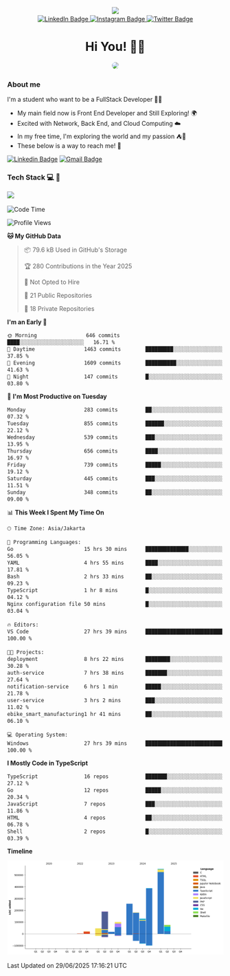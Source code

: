 <div>
  <div id="header" align="center">
      <img src="https://media.giphy.com/media/nFLW7PNGgN3lI68rdv/giphy.gif" width="100"/>
      <div id="badges" style="margin-bottom:20px">
        <a href="https://www.linkedin.com/in/daffaputranarendra/">
          <img src="https://img.shields.io/badge/LinkedIn-blue?style=for-the-badge&logo=linkedin&logoColor=white" alt="LinkedIn Badge"/>
        </a>
        <a href="https://www.instagram.com/daffadon_/">
          <img src="https://img.shields.io/badge/Instagram-E4405F?style=for-the-badge&logo=instagram&logoColor=white" alt="Instagram Badge"/>
        </a>
        <a href="https://twitter.com/daffadon_">
          <img src="https://img.shields.io/badge/Twitter-blue?style=for-the-badge&logo=twitter&logoColor=white" alt="Twitter Badge"/>
        </a>
      </div>
    <h1>Hi You! 🙌🙌</h1>
    <img src="https://media.giphy.com/media/rJsMvyk7AHHiW9qKLM/giphy.gif" height=200 style="border-radius:10px" />
  </div>
</div>

### About me

I'm a student who want to be a FullStack Developer 🧑‍💻

- My main field now is Front End Developer and Still Exploring! 🌍
- Excited with Network, Back End, and Cloud Computing ☁️
- In my free time, I'm exploring the world and my passion ⛺🍵
- These below is a way to reach me! 🏃

[![Linkedin Badge](https://skillicons.dev/icons?i=linkedin)](https://www.linkedin.com/in/daffaputranarendra/)
[![Gmail Badge](https://skillicons.dev/icons?i=gmail)](https://mail.google.com/mail/?view=cm&fs=1&to=daffaputranarendra9@gmail.com)

### Tech Stack 💻 📘

<img src="https://skillicons.dev/icons?i=java,html,css,javascript,typescript,golang,react,next,express,vite,tailwind,mui,prisma,mongodb,mysql,firebase,jest,git,jenkins,docker,kubernetes,github,postman,prometheus,grafana,gcp,vscode,arch,&perline=9"/>

<!--START_SECTION:waka-->
![Code Time](http://img.shields.io/badge/Code%20Time-88%20hrs%2051%20mins-blue)

![Profile Views](http://img.shields.io/badge/Profile%20Views-1-blue)

**🐱 My GitHub Data** 

> 📦 79.6 kB Used in GitHub's Storage 
 > 
> 🏆 280 Contributions in the Year 2025
 > 
> 🚫 Not Opted to Hire
 > 
> 📜 21 Public Repositories 
 > 
> 🔑 18 Private Repositories 
 > 
**I'm an Early 🐤** 

```text
🌞 Morning                646 commits         ████░░░░░░░░░░░░░░░░░░░░░   16.71 % 
🌆 Daytime                1463 commits        █████████░░░░░░░░░░░░░░░░   37.85 % 
🌃 Evening                1609 commits        ██████████░░░░░░░░░░░░░░░   41.63 % 
🌙 Night                  147 commits         █░░░░░░░░░░░░░░░░░░░░░░░░   03.80 % 
```
📅 **I'm Most Productive on Tuesday** 

```text
Monday                   283 commits         ██░░░░░░░░░░░░░░░░░░░░░░░   07.32 % 
Tuesday                  855 commits         ██████░░░░░░░░░░░░░░░░░░░   22.12 % 
Wednesday                539 commits         ███░░░░░░░░░░░░░░░░░░░░░░   13.95 % 
Thursday                 656 commits         ████░░░░░░░░░░░░░░░░░░░░░   16.97 % 
Friday                   739 commits         █████░░░░░░░░░░░░░░░░░░░░   19.12 % 
Saturday                 445 commits         ███░░░░░░░░░░░░░░░░░░░░░░   11.51 % 
Sunday                   348 commits         ██░░░░░░░░░░░░░░░░░░░░░░░   09.00 % 
```


📊 **This Week I Spent My Time On** 

```text
🕑︎ Time Zone: Asia/Jakarta

💬 Programming Languages: 
Go                       15 hrs 30 mins      ██████████████░░░░░░░░░░░   56.05 % 
YAML                     4 hrs 55 mins       ████░░░░░░░░░░░░░░░░░░░░░   17.81 % 
Bash                     2 hrs 33 mins       ██░░░░░░░░░░░░░░░░░░░░░░░   09.23 % 
TypeScript               1 hr 8 mins         █░░░░░░░░░░░░░░░░░░░░░░░░   04.12 % 
Nginx configuration file 50 mins             █░░░░░░░░░░░░░░░░░░░░░░░░   03.04 % 

🔥 Editors: 
VS Code                  27 hrs 39 mins      █████████████████████████   100.00 % 

🐱‍💻 Projects: 
deployment               8 hrs 22 mins       ████████░░░░░░░░░░░░░░░░░   30.28 % 
auth-service             7 hrs 38 mins       ███████░░░░░░░░░░░░░░░░░░   27.64 % 
notification-service     6 hrs 1 min         █████░░░░░░░░░░░░░░░░░░░░   21.78 % 
user-service             3 hrs 2 mins        ███░░░░░░░░░░░░░░░░░░░░░░   11.02 % 
ebike_smart_manufacturing1 hr 41 mins        ██░░░░░░░░░░░░░░░░░░░░░░░   06.10 % 

💻 Operating System: 
Windows                  27 hrs 39 mins      █████████████████████████   100.00 % 
```

**I Mostly Code in TypeScript** 

```text
TypeScript               16 repos            ███████░░░░░░░░░░░░░░░░░░   27.12 % 
Go                       12 repos            █████░░░░░░░░░░░░░░░░░░░░   20.34 % 
JavaScript               7 repos             ███░░░░░░░░░░░░░░░░░░░░░░   11.86 % 
HTML                     4 repos             ██░░░░░░░░░░░░░░░░░░░░░░░   06.78 % 
Shell                    2 repos             █░░░░░░░░░░░░░░░░░░░░░░░░   03.39 % 
```



**Timeline**

![Lines of Code chart](https://raw.githubusercontent.com/Daffadon/Daffadon/main/assets/bar_graph.png)


 Last Updated on 29/06/2025 17:16:21 UTC
<!--END_SECTION:waka-->
